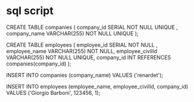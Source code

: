 # sql script

CREATE TABLE companies
(
company_id SERIAL NOT NULL UNIQUE ,
company_name VARCHAR(255) NOT NULL UNIQUE
);

CREATE TABLE employees
(
employee_id SERIAL NOT NULL ,
employee_name VARCHAR(255) NOT NULL,
employee_civilId VARCHAR(255) NOT NULL UNIQUE,
company_id INT REFERENCES companies(company_id)
);

INSERT INTO companies (company_name)
VALUES ('renardet');

INSERT INTO employees (employee_name, employee_civilId, company_id)
VALUES ('Giorgio Barboni', 123456, 1);
